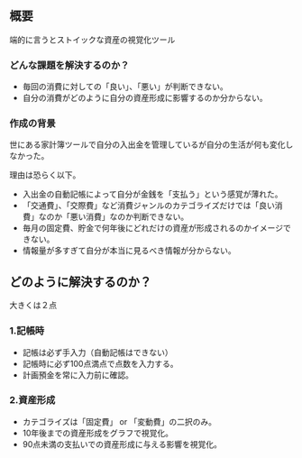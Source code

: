 ## 概要
端的に言うとストイックな資産の視覚化ツール

### どんな課題を解決するのか？
- 毎回の消費に対しての「良い」、「悪い」が判断できない。
- 自分の消費がどのように自分の資産形成に影響するのか分からない。

### 作成の背景
世にある家計簿ツールで自分の入出金を管理しているが自分の生活が何も変化しなかった。

理由は恐らく以下。

- 入出金の自動記帳によって自分が金銭を「支払う」という感覚が薄れた。
- 「交通費」、「交際費」など消費ジャンルのカテゴライズだけでは「良い消費」なのか「悪い消費」なのか判断できない。
- 毎月の固定費、貯金で何年後にどれだけの資産が形成されるのかイメージできない。
- 情報量が多すぎて自分が本当に見るべき情報が分からない。

## どのように解決するのか？

大きくは２点

### 1.記帳時
- 記帳は必ず手入力（自動記帳はできない）
- 記帳時に必ず100点満点で点数を入力する。
- 計画預金を常に入力前に確認。

### 2.資産形成

- カテゴライズは「固定費」 or 「変動費」の二択のみ。
- 10年後までの資産形成をグラフで視覚化。
- 90点未満の支払いでの資産形成に与える影響を視覚化。
